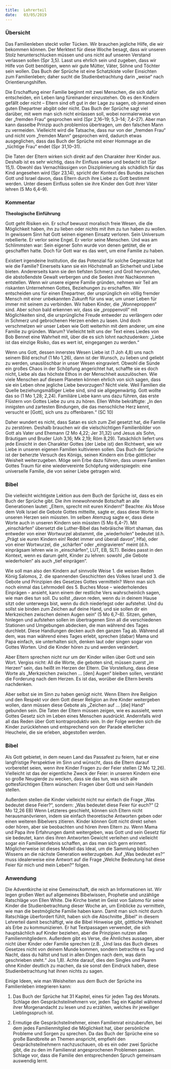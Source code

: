```yaml
---
title:  Lehrerteil
date:   03/05/2019
---
```


### Übersicht

Das Familienleben steckt voller Tücken. Wir brauchen jegliche Hilfe, die wir bekommen können. Der Merktext für diese Woche besagt, dass wir unseren Stolz herunterschlucken müssen und uns nicht auf unseren Verstand verlassen sollen (Spr 3,5). Lasst uns ehrlich sein und zugeben, dass wir Hilfe von Gott benötigen, wenn wir gute Mütter, Väter, Söhne und Töchter sein wollen. Das Buch der Sprüche ist eine Schatzkiste voller Einsichten zum Familienleben; daher sucht die Studienbetrachtung darin „weise“ nach Orientierungshilfen.

Die Erschaffung einer Familie beginnt mit zwei Menschen, die sich dafür entscheiden, ein Leben lang füreinander einzustehen. Ob es den Kindern gefällt oder nicht – Eltern sind oft gut in der Lage zu sagen, ob jemand einen guten Ehepartner abgibt oder nicht. Das Buch der Sprüche sagt viel darüber, mit wem man sich nicht einlassen soll, wobei normalerweise von der „fremden Frau“ gesprochen wird (Spr 2,16–19; 5,3–14; 7,4–27). Aber man kann dasselbe Prinzip auch problemlos übertragen, um den falschen Mann zu vermeiden. Vielleicht wird die Tatsache, dass nur von der „fremden Frau“ und nicht vom „fremden Mann“ gesprochen wird, dadurch etwas ausgeglichen, dass das Buch der Sprüche mit einer Hommage an die „tüchtige Frau“ endet (Spr 31,10–31).

Die Taten der Eltern wirken sich direkt auf den Charakter ihrer Kinder aus. Deshalb ist es sehr wichtig, dass ihr Einfluss weise und bedacht ist (Spr 15,1). Obwohl das Vernachlässigen von Disziplinierung als schädlich für das Kind angesehen wird (Spr 23,14), spricht der Kontext des Bundes zwischen Gott und Israel davon, dass Eltern durch ihre Liebe zu Gott bestimmt werden. Unter diesem Einfluss sollen sie ihre Kinder den Gott ihrer Väter lehren (5 Mo 6,4–9).

### Kommentar

**Theologische Einführung**

Gott geht Risiken ein. Er schuf bewusst moralisch freie Wesen, die die Möglichkeit haben, ihn zu lieben oder nichts mit ihm zu tun haben zu wollen. In gewissem Sinn hat Gott seinen eigenen Einsatz verloren. Sein Universum rebellierte. Er verlor seine Engel. Er verlor seine Menschen. Und was am Schlimmsten war: Sein eigener Sohn wurde von denen getötet, die er geschaffen hatte. Doch für Gott war es das wert, um eine Familie zu haben.

Existiert irgendeine Institution, die das Potenzial für solche Gegensätze hat wie die Familie? Einerseits kann sie ein Höchstmaß an Sicherheit und Liebe bieten. Andererseits kann sie den tiefsten Schmerz und Groll hervorrufen, die abstoßendste Gewalt verbergen und die Seelen ihrer Nachkommen entstellen. Wenn wir unsere eigene Familie gründen, nehmen wir Teil am riskanten Unternehmen Gottes, Beziehungen zu erschaffen. Wir entscheiden uns für einen Ehepartner, der ursprünglich ein völlig fremder Mensch mit einer unbekannten Zukunft für uns war, um unser Leben für immer mit seinem zu verbinden. Wir haben Kinder, die „Wonneproppen“ sind. Aber schon bald erkennen wir, dass sie „proppenvoll“ mit Möglichkeiten sind, die ursprüngliche Freude entweder zu verlängern oder in Schmerz und gebrochenen Herzen enden zu lasen. Und doch verschmelzen wir unser Leben wie Gott weiterhin mit dem anderer, um eine Familie zu gründen. Warum? Vielleicht teilt uns der Text eines Liedes von Bob Bennet eine Wahrheit mit, über die es sich lohnt nachzudenken: „Liebe ist das einzige Risiko, das es wert ist, eingegangen zu werden.“

Wenn uns Gott, dessen innerstes Wesen Liebe ist (1 Joh 4,8) uns nach seinem Bild erschuf (1 Mo 1,26), dann ist der Wunsch, zu lieben und geliebt zu werden, unauslöschbar in unser Wesen eingraviert. Obwohl die Sünde ein großes Chaos in der Schöpfung angerichtet hat, schaffte sie es doch nicht, Liebe als das höchste Ethos in der Menschheit auszulöschen. Wie viele Menschen auf diesem Planeten können ehrlich von sich sagen, dass sie ein Leben ohne jegliche Liebe bevorzugen? Nicht viele. Weil Familien die Quelle beziehungsmäßiger Liebe sind, sind sie allgegenwärtig. Gott wollte das so (1 Mo 1,28; 2,24). Familiäre Liebe kann uns dazu führen, das erste Flüstern von Gottes Liebe zu uns zu hören. Ellen White bekräftigte: „In den innigsten und zartesten Bindungen, die das menschliche Herz kennt, versucht er [Gott], sich uns zu offenbaren.“ (SC 10)

Daher wundert es nicht, dass Satan es sich zum Ziel gesetzt hat, die Familie zu zerstören. Deshalb brauchen wir die vielschichtigen Familienbilder von Gott als Vater und Ehemann (2 Mo 4,22; Jer 31,32) und Jesus als Sohn, Bräutigam und Bruder (Joh 3,16; Mk 2,19; Röm 8,29). Tatsächlich liefert uns jede Einsicht in den Charakter Gottes (der Liebe ist) den Richtwert, wie wir Liebe in unseren eigenen Familien kultivieren sollen. Das Buch der Sprüche ist der beherzte Versuch des Königs, seinen Kindern ein Erbe göttlicher Weisheit weiterzugeben. Möge sein Erbe dazu führen, dass unsere Familien Gottes Traum für eine wiedervereinte Schöpfung widerspiegeln: eine universelle Familie, die von seiner Liebe getragen wird.

### Bibel

Die vielleicht wichtigste Lektion aus dem Buch der Sprüche ist, dass es ein Buch der Sprüche gibt. Die ihm innewohnende Botschaft an alle Generationen lautet: „Eltern, sprecht mit euren Kindern!“ Beachte: Als Mose dem Volk Israel die Gebote Gottes mitteilte, sagte er, dass diese Worte in unseren Herzen sein müssten. Im selben Atemzug sagte er, dass diese Worte auch in unseren Kindern sein müssten (5 Mo 6,4–7). Mit „einschärfen“ übersetzt die Luther-Bibel das hebräische Wort shaman, das entweder von einer Wortwurzel abstammt, die „wiederholen“ bedeutet (d.h. „Prägt sie euren Kindern ein! Redet immer und überall davon“, Hfa), oder von einer Wortwurzel, die „schärfen“ oder „eingravieren“ meint (d.h. einprägsam lehren wie in „einschärfen“, LUT, EB, SLT). Beides passt in den Kontext, wenn es darum geht, Kinder zu lehren: sowohl „die Gebote wiederholen“ als auch „tief einprägen“.

Wie soll man also den Kindern auf sinnvolle Weise 1. die weisen Reden König Salomos, 2. die spannenden Geschichten des Volkes Israel und 3. die Gebote und Prinzipien des Gesetzes Gottes vermitteln? Wenn man sich noch einmal das Lehrmodell des 5. Buches Mose – wiederholendes Einprägen – ansieht, kann einem der restliche Vers wahrscheinlich sagen, wie man dies tun soll. Du sollst „davon reden, wenn du in deinem Hause sitzt oder unterwegs bist, wenn du dich niederlegst oder aufstehst. Und du sollst sie binden zum Zeichen auf deine Hand, und sie sollen dir ein Merkzeichen zwischen deinen Augen sein“ (5 Mo 6,7–8). Sitzen, gehen, hinlegen und aufstehen sollen im übertragenen Sinn all die verschiedenen Stationen und Umgebungen abdecken, die man während des Tages durchlebt. Diese Handlungen decken auch den ganzen Tag ab. Während all dem, was man während eines Tages erlebt, sprechen (dabar) Mama und Papa einfach, sie unterhalten sich, denken laut oder singen sogar von Gottes Worten. Und die Kinder hören zu und werden verändert.

Aber Eltern sprechen nicht nur um der Kinder willen über Gott und sein Wort. Vergiss nicht: All die Worte, die geboten sind, müssen zuerst „im Herzen“ sein, das heißt im Herzen der Eltern. Die Vorstellung, dass diese Worte als „Merkzeichen zwischen ... [den] Augen“ bleiben sollen, verstärkt die Forderung nach dem Herzen. Es ist das, worüber die Eltern bereits nachdenken.

Aber selbst sie im Sinn zu haben genügt nicht. Wenn Eltern ihre Religion und den Respekt vor dem Gott dieser Religion an ihre Kinder weitergeben wollen, dann müssen diese Gebote als „Zeichen auf ... [die] Hand“ gebunden sein. Die Taten der Eltern müssen zeigen, wie es aussieht, wenn Gottes Gesetz sich im Leben eines Menschen ausdrückt. Andernfalls wird all das Reden über Gott kontraproduktiv sein. In der Folge werden sich die Kinder zurücklehnen und entsprechend von der Parade elterlicher Heuchelei, die sie erleben, abgestoßen werden.

### Bibel

Als Gott gebietet, in dem neuen Land das Passafest zu feiern, hat er eine langfristige Perspektive im Sinn und wünscht, dass die Eltern darauf vorbereitet seien, wenn ihre Kinder Fragen zu der Feier stellen (2 Mo 12,26). Vielleicht ist das der eigentliche Zweck der Feier: in unseren Kindern eine so große Neugierde zu wecken, dass sie das tun, was sich alle gottesfürchtigen Eltern wünschen: Fragen über Gott und sein Handeln stellen.

Außerdem stellen die Kinder vielleicht nicht nur einfach die Frage „Was bedeutet diese Feier?“, sondern: „Was bedeutet diese Feier für euch?“ (2 Mo 12,26 EB) Wenn Letzteres geschieht, können sich Eltern nicht herausmanövrieren, indem sie einfach theoretische Antworten geben oder einen weiteren Bibelvers zitieren. Kinder können Gott nicht direkt sehen oder hören, aber sie beobachten und hören ihren Eltern zu. Wenn Mama und Papa ihre Erfahrungen damit weitergeben, was Gott und sein Gesetz für sie bedeutet, kann dies ihren Antworten Gewicht verleihen und vielleicht sogar ein Familienerlebnis schaffen, an das man sich gern erinnert. Möglicherweise ist dieses Modell das Ideal, um die Sammlung biblischen Wissens an die nächste Generation weiterzugeben. Auf „Was bedeutet es?“ muss idealerweise eine Antwort auf die Frage „Welche Bedeutung hat diese Feier für mich und mein Leben?“ folgen.

### Anwendung

Die Adventkirche ist eine Gemeinschaft, die reich an Informationen ist. Wir legen großen Wert auf allgemeines Bibelwissen, Prophetie und unzählige Ratschläge von Ellen White. Die Kirche bietet im Geist von Salomo für seine Kinder die Studienbetrachtung dieser Woche an, um Einblicke zu vermitteln, wie man die bestmögliche Familie haben kann. Damit man sich nicht durch Ratschläge überfordert fühlt, haben sich die Abschnitte „Bibel“ in diesem Lehrerteil damit beschäftigt, wie die Bibel Hinweise gibt, göttliche Weisheit als Erbe zu kommunizieren. Er hat Textpassagen verwendet, die sich hauptsächlich auf Kinder beziehen, aber die Prinzipien nutzen allen Familienmitgliedern. Außerdem gibt es Verse, die Ähnliches aussagen, aber nicht über Kinder oder Familie sprechen (z.B. „Und lass das Buch dieses Gesetzes nicht von deinem Munde kommen, sondern betrachte es Tag und Nacht, dass du hältst und tust in allen Dingen nach dem, was darin geschrieben steht.“ Jos 1,8). Achte darauf, dies den Singles und Paaren ohne Kinder deutlich zu machen, da sie sonst den Eindruck haben, diese Studienbetrachtung hat ihnen nichts zu sagen.

Einige Ideen, wie man Weisheiten aus dem Buch der Sprüche ins Familienleben integrieren kann:

1. Das Buch der Sprüche hat 31 Kapitel, eines für jeden Tag des Monats. Schlage den Gesprächsteilnehmern vor, jeden Tag ein Kapitel während ihrer Morgenandacht zu lesen und zu erzählen, welches ihr jeweiliger Lieblingsspruch ist.

2. Ermutige die Gesprächsteilnehmer, einen Familienrat einzuberufen, bei dem jedes Familienmitglied die Möglichkeit hat, über persönliche Probleme und Sorgen zu sprechen. Da das Buch der Sprüche eine so große Bandbreite an Themen anspricht, empfiehl den Gesprächsteilnehmern nachzuschauen, ob es ein oder zwei Sprüche gibt, die zu den im Familienrat angesprochenen Problemen passen. Schlage vor, dass die Familie den entsprechenden Spruch gemeinsam auswendig lernt.

